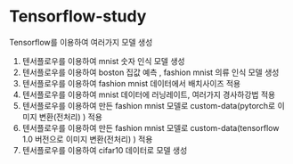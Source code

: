 # Tensorflow-study
Tensorflow를 이용하여 여러가지 모델 생성

1. 텐서플로우를 이용하여 mnist 숫자 인식 모델 생성
2. 텐서플로우를 이용하여 boston 집값 예측 , fashion mnist 의류 인식 모델 생성
3. 텐서플로우를 이용하여 fashion mnist 데이터에서 배치사이즈 적용
4. 텐서플로우를 이용하여 mnist 데이터에 러닝레이트, 여러가지 경사하강법 적용
5. 텐서플로우를 이용하여 만든 fashion mnist 모델로 custom-data(pytorch로 이미지 변환(전처리) ) 적용
6. 텐서플로우를 이용하여 만든 fashion mnist 모델로 custom-data(tensorflow 1.0 버전으로 이미지 변환(전처리) ) 적용
7. 텐서플로우를 이용하여 cifar10 데이터로 모델 생성
